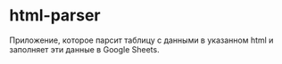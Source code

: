 # html-parser

Приложение, которое парсит таблицу с данными в указанном html и заполняет эти данные в Google Sheets.

